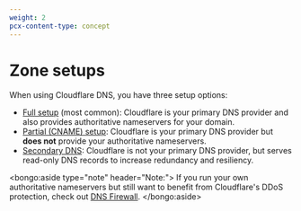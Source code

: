 ```yaml
---
weight: 2
pcx-content-type: concept
---
```


# Zone setups

When using Cloudflare DNS, you have three setup options:

- [Full setup](full-setup) (most common): Cloudflare is your primary DNS provider and also provides authoritative nameservers for your domain.
- [Partial (CNAME) setup](partial-setup): Cloudflare is your primary DNS provider but **does not** provide your authoritative nameservers.
- [Secondary DNS](secondary-dns): Cloudflare is not your primary DNS provider, but serves read-only DNS records to increase redundancy and resiliency.

<bongo:aside type="note" header="Note:">
If you run your own authoritative nameservers but still want to benefit from Cloudflare's DDoS protection, check out [DNS Firewall](/dns-firewall).
</bongo:aside>
